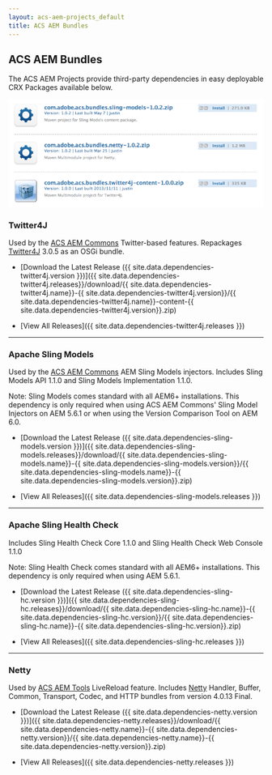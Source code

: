 ```yaml
---
layout: acs-aem-projects_default
title: ACS AEM Bundles
---
```


## ACS AEM Bundles

The ACS AEM Projects provide third-party dependencies in easy deployable CRX Packages available below.

<img src="/assets/acs-aem-projects/images/acs-aem-bundles.png" class="framed" alt="ACS AEM Bundles"/>

### Twitter4J

Used by the [ACS AEM Commons](/acs-aem-commons) Twitter-based features. Repackages [Twitter4J](http://twitter4j.org/en/index.html) 3.0.5 as an OSGi bundle.

* [Download the Latest Release ({{ site.data.dependencies-twitter4j.version }})]({{ site.data.dependencies-twitter4j.releases}}/download/{{ site.data.dependencies-twitter4j.name}}-{{ site.data.dependencies-twitter4j.version}}/{{ site.data.dependencies-twitter4j.name}}-content-{{ site.data.dependencies-twitter4j.version}}.zip)

* [View All Releases]({{ site.data.dependencies-twitter4j.releases }})

<hr/>	

### Apache Sling Models

Used by the [ACS AEM Commons](/acs-aem-commons) AEM Sling Models injectors. Includes Sling Models API 1.1.0 and Sling Models Implementation 1.1.0.

Note: Sling Models comes standard with all AEM6+ installations. This dependency is only required when using ACS AEM Commons' Sling Model Injectors on AEM 5.6.1 or when using the Version Comparison Tool on AEM 6.0.

* [Download the Latest Release ({{ site.data.dependencies-sling-models.version }})]({{ site.data.dependencies-sling-models.releases}}/download/{{ site.data.dependencies-sling-models.name}}-{{ site.data.dependencies-sling-models.version}}/{{ site.data.dependencies-sling-models.name}}-{{ site.data.dependencies-sling-models.version}}.zip)

* [View All Releases]({{ site.data.dependencies-sling-models.releases }})

<hr/>

### Apache Sling Health Check

Includes Sling Health Check Core 1.1.0 and Sling Health Check Web Console 1.1.0

Note: Sling Health Check comes standard with all AEM6+ installations. This dependency is only required when using AEM 5.6.1.

* [Download the Latest Release ({{ site.data.dependencies-sling-hc.version }})]({{ site.data.dependencies-sling-hc.releases}}/download/{{ site.data.dependencies-sling-hc.name}}-{{ site.data.dependencies-sling-hc.version}}/{{ site.data.dependencies-sling-hc.name}}-{{ site.data.dependencies-sling-hc.version}}.zip)

* [View All Releases]({{ site.data.dependencies-sling-hc.releases }})

<hr/>

### Netty

Used by [ACS AEM Tools](/acs-aem-tools) LiveReload feature. Includes [Netty](http://netty.io/) Handler, Buffer, Common, Transport, Codec, and HTTP bundles from version 4.0.13 Final.

* [Download the Latest Release ({{ site.data.dependencies-netty.version }})]({{ site.data.dependencies-netty.releases}}/download/{{ site.data.dependencies-netty.name}}-{{ site.data.dependencies-netty.version}}/{{ site.data.dependencies-netty.name}}-{{ site.data.dependencies-netty.version}}.zip)

* [View All Releases]({{ site.data.dependencies-netty.releases }})
